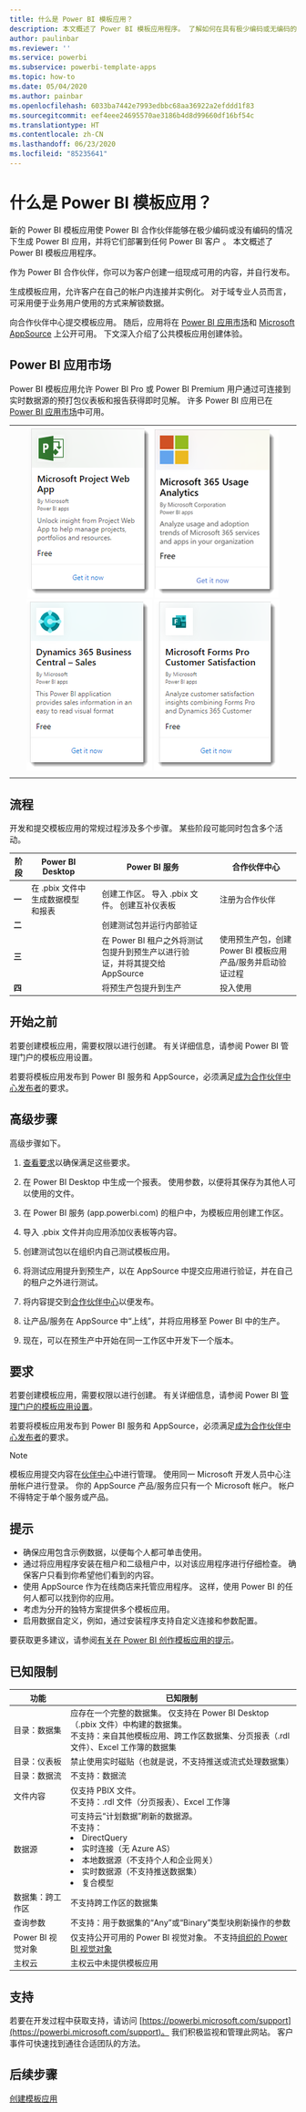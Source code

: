 ```yaml
---
title: 什么是 Power BI 模板应用？
description: 本文概述了 Power BI 模板应用程序。 了解如何在具有极少编码或无编码的情况下生成 Power BI 应用，并将其部署到任何 Power BI 客户。
author: paulinbar
ms.reviewer: ''
ms.service: powerbi
ms.subservice: powerbi-template-apps
ms.topic: how-to
ms.date: 05/04/2020
ms.author: painbar
ms.openlocfilehash: 6033ba7442e7993edbbc68aa36922a2efddd1f83
ms.sourcegitcommit: eef4eee24695570ae3186b4d8d99660df16bf54c
ms.translationtype: HT
ms.contentlocale: zh-CN
ms.lasthandoff: 06/23/2020
ms.locfileid: "85235641"
---
```

# <a name="what-are-power-bi-template-apps"></a>什么是 Power BI 模板应用？

新的 Power BI 模板应用使 Power BI 合作伙伴能够在极少编码或没有编码的情况下生成 Power BI 应用，并将它们部署到任何 Power BI 客户  。  本文概述了 Power BI 模板应用程序。

作为 Power BI 合作伙伴，你可以为客户创建一组现成可用的内容，并自行发布。  

生成模板应用，允许客户在自己的帐户内连接并实例化。 对于域专业人员而言，可采用便于业务用户使用的方式来解锁数据。  

向合作伙伴中心提交模板应用。 随后，应用将在 [Power BI 应用市场](https://app.powerbi.com/getdata/services)和 [Microsoft AppSource](https://appsource.microsoft.com/?product=power-bi) 上公开可用。 下文深入介绍了公共模板应用创建体验。

## <a name="power-bi-apps-marketplace"></a>Power BI 应用市场

Power BI 模板应用允许 Power BI Pro 或 Power BI Premium 用户通过可连接到实时数据源的预打包仪表板和报告获得即时见解。 许多 Power BI 应用已在 [Power BI 应用市场](https://app.powerbi.com/getdata/services)中可用。

|  |
|     :---:      |
| [![Microsoft Project Web 应用](./media/service-template-apps-overview/project-web.png)](https://app.powerbi.com/groups/me/getapps/services/pbi_msprojectonline.pbi-microsoftprojectwebapp) [![Microsoft 365 使用情况分析 Web 应用](./media/service-template-apps-overview/microsoft365-usage-analytics.png)](https://app.powerbi.com/groups/me/getapps/services/cia_microsoft365.microsoft-365-usage-analytics) [![Dynamics 365 Business Central - 销售 Web 应用](./media/service-template-apps-overview/dynamics-sales.png)](https://app.powerbi.com/groups/me/getapps/services/microsoftdynsmb.businesscentral_sales) [![Microsoft Forms Pro 客户满意度 Web 应用](./media/service-template-apps-overview/forms-pro.png)](https://app.powerbi.com/groups/me/getapps/services/msfp.formsprocustomersatisfaction) |
|  |

## <a name="process"></a>流程
开发和提交模板应用的常规过程涉及多个步骤。 某些阶段可能同时包含多个活动。


| 阶段 | Power BI Desktop |  |Power BI 服务  |  |合作伙伴中心  |
|---|--------|--|---------|---------|---------|
| **一** | 在 .pbix 文件中生成数据模型和报表 |  | 创建工作区。 导入 .pbix 文件。 创建互补仪表板  |  | 注册为合作伙伴 |
| **二** |  |  | 创建测试包并运行内部验证        |  | |
| **三** | |  | 在 Power BI 租户之外将测试包提升到预生产以进行验证，并将其提交给 AppSource  |  | 使用预生产包，创建 Power BI 模板应用产品/服务并启动验证过程 |
| **四** | |  | 将预生产包提升到生产 |  | 投入使用 |

## <a name="before-you-begin"></a>开始之前

若要创建模板应用，需要权限以进行创建。 有关详细信息，请参阅 Power BI 管理门户的模板应用设置。 

若要将模板应用发布到 Power BI 服务和 AppSource，必须满足[成为合作伙伴中心发布者](https://docs.microsoft.com/azure/marketplace/become-publisher)的要求。
 
## <a name="high-level-steps"></a>高级步骤

高级步骤如下。 

1. [查看要求](#requirements)以确保满足这些要求。 

2. 在 Power BI Desktop 中生成一个报表。 使用参数，以便将其保存为其他人可以使用的文件。 

3. 在 Power BI 服务 (app.powerbi.com) 的租户中，为模板应用创建工作区。 

4. 导入 .pbix 文件并向应用添加仪表板等内容。 

5. 创建测试包以在组织内自己测试模板应用。 

6. 将测试应用提升到预生产，以在 AppSource 中提交应用进行验证，并在自己的租户之外进行测试。 

7. 将内容提交到[合作伙伴中心](https://docs.microsoft.com/azure/marketplace/partner-center-portal/create-power-bi-app-offer)以便发布。 

8. 让产品/服务在 AppSource 中“上线”，并将应用移至 Power BI 中的生产。

9. 现在，可以在预生产中开始在同一工作区中开发下一个版本。 

## <a name="requirements"></a>要求

若要创建模板应用，需要权限以进行创建。 有关详细信息，请参阅 Power BI [管理门户的模板应用设置](../admin/service-admin-portal.md#template-apps-settings)。

若要将模板应用发布到 Power BI 服务和 AppSource，必须满足[成为合作伙伴中心发布者](https://docs.microsoft.com/azure/marketplace/become-publisher)的要求。
 > [!NOTE] 
 > 模板应用提交内容在[伙伴中心](https://docs.microsoft.com/azure/marketplace/partner-center-portal/create-power-bi-app-offer)中进行管理。 使用同一 Microsoft 开发人员中心注册帐户进行登录。 你的 AppSource 产品/服务应只有一个 Microsoft 帐户。 帐户不得特定于单个服务或产品。

## <a name="tips"></a>提示 

- 确保应用包含示例数据，以便每个人都可单击使用。 
- 通过将应用程序安装在租户和二级租户中，以对该应用程序进行仔细检查。 确保客户只看到你希望他们看到的内容。 
- 使用 AppSource 作为在线商店来托管应用程序。 这样，使用 Power BI 的任何人都可以找到你的应用。 
- 考虑为分开的独特方案提供多个模板应用。 
- 启用数据自定义，例如，通过安装程序支持自定义连接和参数配置。

要获取更多建议，请参阅[有关在 Power BI 创作模板应用的提示](service-template-apps-tips.md)。

## <a name="known-limitations"></a>已知限制

| 功能 | 已知限制 |
|---------|---------|
|目录：数据集   | 应存在一个完整的数据集。 仅支持在 Power BI Desktop（.pbix 文件）中构建的数据集。 <br>不支持：来自其他模板应用、跨工作区数据集、分页报表（.rdl 文件）、Excel 工作簿的数据集 |
|目录：仪表板 | 禁止使用实时磁贴（也就是说，不支持推送或流式处理数据集） |
|目录：数据流 | 不支持：数据流 |
|文件内容 | 仅支持 PBIX 文件。 <br>不支持：.rdl 文件（分页报表）、Excel 工作簿   |
| 数据源 | 可支持云“计划数据”刷新的数据源。 <br>不支持： <li> DirectQuery</li><li>实时连接（无 Azure AS）</li> <li>本地数据源（不支持个人和企业网关）</li> <li>实时数据源（不支持推送数据集）</li> <li>复合模型</li></ul> |
| 数据集：跨工作区 | 不支持跨工作区的数据集  |
| 查询参数 | 不支持：用于数据集的“Any”或“Binary”类型块刷新操作的参数 |
| Power BI 视觉对象 | 仅支持公开可用的 Power BI 视觉对象。 不支持[组织的 Power BI 视觉对象](../developer/visuals/power-bi-custom-visuals-organization.md) |
| 主权云 | 主权云中未提供模板应用 |

## <a name="support"></a>支持
若要在开发过程中获取支持，请访问 [https://powerbi.microsoft.com/support](https://powerbi.microsoft.com/support)。 我们积极监视和管理此网站。 客户事件可快速找到通往合适团队的方法。

## <a name="next-steps"></a>后续步骤

[创建模板应用](service-template-apps-create.md)
